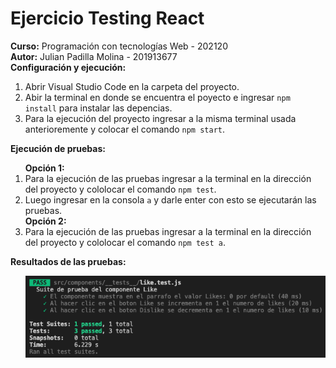 # Ejercicio Testing React
<strong>Curso:</strong> Programación con tecnologías Web - 202120
<br>
<strong>Autor:</strong> Julian Padilla Molina - 201913677
<br>
<strong>Configuración y ejecución:</strong>
<ol>
<li>Abrir Visual Studio Code en la carpeta del proyecto.</li>
<li>Abir la terminal en donde se encuentra el poyecto e ingresar <code>npm install</code> para instalar las depencias.</li>
<li>Para la ejecución del proyecto ingresar a la misma terminal usada anterioremente y colocar el comando <code>npm start</code>.</li>
</ol>
<strong>Ejecución de pruebas:</strong>
<ol>
<strong>Opción 1:</strong>
<li>Para la ejecución de las pruebas ingresar a la terminal en la dirección del proyecto y cololocar el comando <code>npm test</code>.</li>
<li>Luego ingresar en la consola <code>a</code> y darle enter con esto se ejecutarán las pruebas.</li>
<strong>Opción 2:</strong>
<li>Para la ejecución de las pruebas ingresar a la terminal en la dirección del proyecto y cololocar el comando <code>npm test a</code>.</li>
</ol>
<strong>Resultados de las pruebas:</strong>
<ul>
<img src="https://github.com/JulianP911/EjercicioTestingReact/blob/main/img/Resultado%20Pruebas.png" alt="Resultados Prueba">
</ul>
